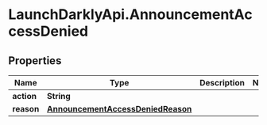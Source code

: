 # LaunchDarklyApi.AnnouncementAccessDenied

## Properties

Name | Type | Description | Notes
------------ | ------------- | ------------- | -------------
**action** | **String** |  | 
**reason** | [**AnnouncementAccessDeniedReason**](AnnouncementAccessDeniedReason.md) |  | 


